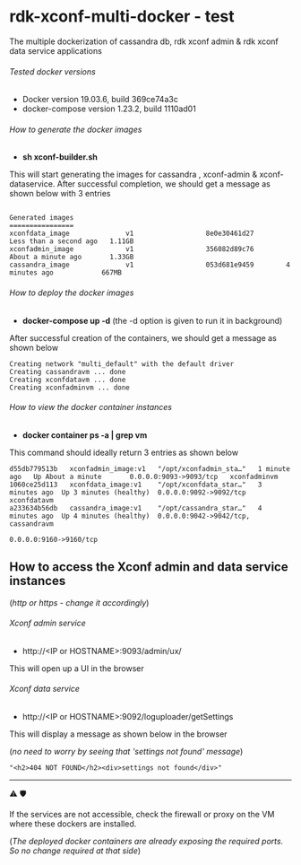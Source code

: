 # rdk-xconf-multi-docker - test
The multiple dockerization of cassandra db, rdk xconf admin &amp; rdk xconf data service applications

###### Tested docker versions
 - Docker version 19.03.6, build 369ce74a3c
 - docker-compose version 1.23.2, build 1110ad01

###### How to generate the docker images

 - **sh xconf-builder.sh**
 
 This will start generating the images for cassandra , xconf-admin & xconf-dataservice. 
 After successful completion, we should get a message as shown below with 3 entries
 
 ```
 
Generated images
================
xconfdata_image              v1                  8e0e30461d27        Less than a second ago   1.11GB
xconfadmin_image             v1                  356082d89c76        About a minute ago       1.33GB
cassandra_image              v1                  053d681e9459        4 minutes ago            667MB

 ```
 
 ###### How to deploy the docker images
 
  - **docker-compose up -d** 
  (the -d option is given to run it in background)
  
  After successful creation of the containers, we should get a message as shown below
  
  ```
Creating network "multi_default" with the default driver
Creating cassandravm ... done
Creating xconfdatavm ... done
Creating xconfadminvm ... done
  ```

 ###### How to view the docker container instances
 
  - **docker container ps -a | grep vm**
  
  This command should ideally return 3 entries as shown below
  
  ```
d55db779513b   xconfadmin_image:v1   "/opt/xconfadmin_sta…"   1 minute ago   Up About a minute       0.0.0.0:9093->9093/tcp   xconfadminvm
1060ce25d113   xconfdata_image:v1    "/opt/xconfdata_star…"   3 minutes ago  Up 3 minutes (healthy)  0.0.0.0:9092->9092/tcp   xconfdatavm
a233634b56db   cassandra_image:v1    "/opt/cassandra_star…"   4 minutes ago  Up 4 minutes (healthy)  0.0.0.0:9042->9042/tcp,  cassandravm
                                                                                                     0.0.0.0:9160->9160/tcp   

  ```
  
  ## How to access the Xconf admin and data service instances
  (_http or https - change it accordingly_)
  
  ###### Xconf admin service
   
   - http://\<IP or HOSTNAME>:9093/admin/ux/
  
  This will open up a UI in the browser
  
    
  ###### Xconf data service
   
   - http://\<IP or HOSTNAME>:9092/loguploader/getSettings
  
  This will display a message as shown below in the browser 
  
  (_no need to worry by seeing that 'settings not found' message_)
  
  ```
  "<h2>404 NOT FOUND</h2><div>settings not found</div>"
  ```
  
  ------------
 
 :warning: :shield:
  
  If the services are not accessible, check the firewall or proxy on the VM where these dockers are installed.
  
  (_The deployed docker containers are already exposing the required ports. So no change required at that side_)
  
  
